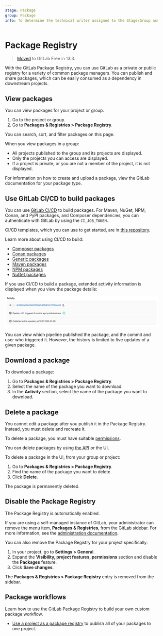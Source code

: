 ```yaml
---
stage: Package
group: Package
info: To determine the technical writer assigned to the Stage/Group associated with this page, see https://about.gitlab.com/handbook/engineering/ux/technical-writing/#assignments
---
```


# Package Registry

> [Moved](https://gitlab.com/gitlab-org/gitlab/-/issues/221259) to GitLab Free in 13.3.

With the GitLab Package Registry, you can use GitLab as a private or public registry
for a variety of common package managers. You can publish and share
packages, which can be easily consumed as a dependency in downstream projects.

## View packages

You can view packages for your project or group.

1. Go to the project or group.
1. Go to **Packages & Registries > Package Registry**.

You can search, sort, and filter packages on this page.

When you view packages in a group:

- All projects published to the group and its projects are displayed.
- Only the projects you can access are displayed.
- If a project is private, or you are not a member of the project, it is not displayed.

For information on how to create and upload a package, view the GitLab documentation for your package type.

## Use GitLab CI/CD to build packages

You can use [GitLab CI/CD](../../../ci/README.md) to build packages.
For Maven, NuGet, NPM, Conan, and PyPI packages, and Composer dependencies, you can
authenticate with GitLab by using the `CI_JOB_TOKEN`.

CI/CD templates, which you can use to get started, are in [this repository](https://gitlab.com/gitlab-org/gitlab/-/tree/master/lib/gitlab/ci/templates).

Learn more about using CI/CD to build:

- [Composer packages](../composer_repository/index.md#publish-a-composer-package-by-using-cicd)
- [Conan packages](../conan_repository/index.md#publish-a-conan-package-by-using-cicd)
- [Generic packages](../generic_packages/index.md#publish-a-generic-package-by-using-cicd)
- [Maven packages](../maven_repository/index.md#create-maven-packages-with-gitlab-cicd)
- [NPM packages](../npm_registry/index.md#publish-an-npm-package-by-using-cicd)
- [NuGet packages](../nuget_repository/index.md#publish-a-nuget-package-by-using-cicd)

If you use CI/CD to build a package, extended activity information is displayed
when you view the package details:

![Package CI/CD activity](img/package_activity_v12_10.png)

You can view which pipeline published the package, and the commit and user who triggered it. However, the history is limited to five updates of a given package.

## Download a package

To download a package:

1. Go to **Packages & Registries > Package Registry**.
1. Select the name of the package you want to download.
1. In the **Activity** section, select the name of the package you want to download.

## Delete a package

You cannot edit a package after you publish it in the Package Registry. Instead, you
must delete and recreate it.

To delete a package, you must have suitable [permissions](../../permissions.md).

You can delete packages by using [the API](../../../api/packages.md#delete-a-project-package) or the UI.

To delete a package in the UI, from your group or project:

1. Go to **Packages & Registries > Package Registry**.
1. Find the name of the package you want to delete.
1. Click **Delete**.

The package is permanently deleted.

## Disable the Package Registry

The Package Registry is automatically enabled.

If you are using a self-managed instance of GitLab, your administrator can remove
the menu item, **Packages & Registries**, from the GitLab sidebar. For more information,
see the [administration documentation](../../../administration/packages/index.md).

You can also remove the Package Registry for your project specifically:

1. In your project, go to **Settings > General**.
1. Expand the **Visibility, project features, permissions** section and disable the
   **Packages** feature.
1. Click **Save changes**.

The **Packages & Registries > Package Registry** entry is removed from the sidebar.

## Package workflows

Learn how to use the GitLab Package Registry to build your own custom package workflow.

- [Use a project as a package registry](../workflows/project_registry.md) to publish all of your packages to one project.
